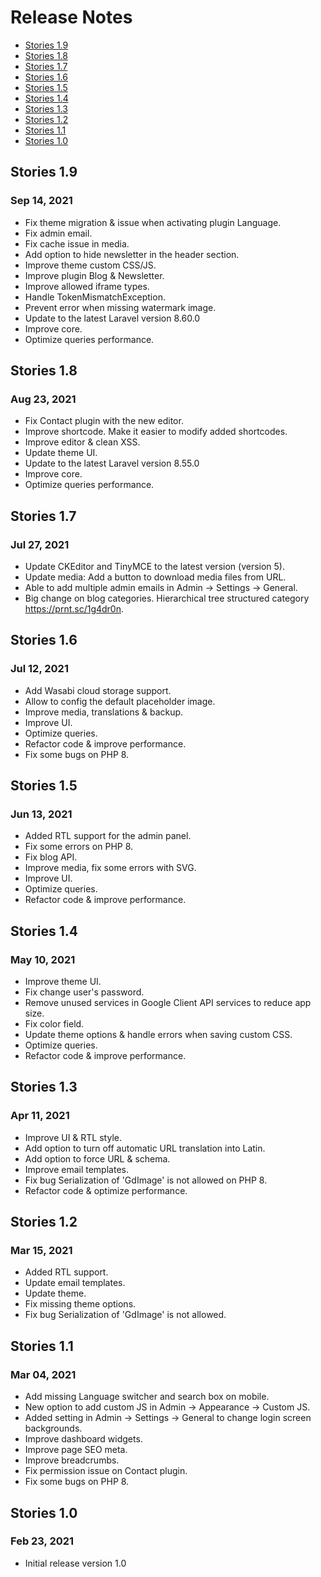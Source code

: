 # Release Notes

- [Stories 1.9](#version_1_9)
- [Stories 1.8](#version_1_8)
- [Stories 1.7](#version_1_7)
- [Stories 1.6](#version_1_6)
- [Stories 1.5](#version_1_5)
- [Stories 1.4](#version_1_4)
- [Stories 1.3](#version_1_3)
- [Stories 1.2](#version_1_2)
- [Stories 1.1](#version_1_1)
- [Stories 1.0](#version_1_0)

<a name="version_1_9"></a>
## Stories 1.9
### Sep 14, 2021
- Fix theme migration & issue when activating plugin Language.
- Fix admin email.
- Fix cache issue in media.
- Add option to hide newsletter in the header section.
- Improve theme custom CSS/JS.
- Improve plugin Blog & Newsletter.
- Improve allowed iframe types.
- Handle TokenMismatchException.
- Prevent error when missing watermark image.
- Update to the latest Laravel version 8.60.0
- Improve core.
- Optimize queries performance.

<a name="version_1_8"></a>
## Stories 1.8
### Aug 23, 2021
- Fix Contact plugin with the new editor.
- Improve shortcode. Make it easier to modify added shortcodes.
- Improve editor & clean XSS.
- Update theme UI.
- Update to the latest Laravel version 8.55.0
- Improve core.
- Optimize queries performance.

<a name="version_1_7"></a>
## Stories 1.7
### Jul 27, 2021
- Update CKEditor and TinyMCE to the latest version (version 5).
- Update media: Add a button to download media files from URL.
- Able to add multiple admin emails in Admin -> Settings -> General.
- Big change on blog categories. Hierarchical tree structured category https://prnt.sc/1g4dr0n.

<a name="version_1_6"></a>
## Stories 1.6
### Jul 12, 2021
- Add Wasabi cloud storage support.
- Allow to config the default placeholder image.
- Improve media, translations & backup.
- Improve UI.
- Optimize queries.
- Refactor code & improve performance.
- Fix some bugs on PHP 8.

<a name="version_1_5"></a>
## Stories 1.5
### Jun 13, 2021
- Added RTL support for the admin panel.
- Fix some errors on PHP 8.
- Fix blog API.
- Improve media, fix some errors with SVG.
- Improve UI.
- Optimize queries.
- Refactor code & improve performance.

<a name="version_1_4"></a>
## Stories 1.4
### May 10, 2021
- Improve theme UI.
- Fix change user's password.
- Remove unused services in Google Client API services to reduce app size.
- Fix color field.
- Update theme options & handle errors when saving custom CSS.
- Optimize queries.
- Refactor code & improve performance.

<a name="version_1_3"></a>
## Stories 1.3
### Apr 11, 2021
- Improve UI & RTL style.
- Add option to turn off automatic URL translation into Latin.
- Add option to force URL & schema.
- Improve email templates.
- Fix bug Serialization of 'GdImage' is not allowed on PHP 8.
- Refactor code & optimize performance.

<a name="version_1_2"></a>
## Stories 1.2
### Mar 15, 2021
- Added RTL support.
- Update email templates.
- Update theme.
- Fix missing theme options.
- Fix bug Serialization of 'GdImage' is not allowed.

<a name="version_1_1"></a>
## Stories 1.1
### Mar 04, 2021
- Add missing Language switcher and search box on mobile.
- New option to add custom JS in Admin -> Appearance -> Custom JS.
- Added setting in Admin -> Settings -> General to change login screen backgrounds.
- Improve dashboard widgets.
- Improve page SEO meta.
- Improve breadcrumbs.
- Fix permission issue on Contact plugin.
- Fix some bugs on PHP 8.

<a name="version_1_0"></a>
## Stories 1.0
### Feb 23, 2021
- Initial release version 1.0
